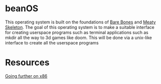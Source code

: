 # beanOS 
This operating system is built on the foundations of [Bare Bones](https://wiki.osdev.org/Bare_Bones) and [Meaty Skeleton](https://wiki.osdev.org/Meaty_Skeleton).
The goal of this operating system is to make a suitable interface for creating userspace programs such as terminal applications such as mkdir all the way to 3d games like doom.
This will be done via a unix-like interface to create all the userspace programs

# Resources
[Going further on x86](https://wiki.osdev.org/Going_Further_on_x86)

